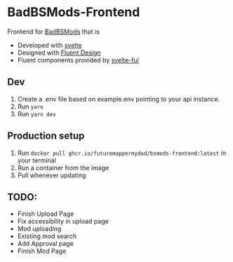 # BadBSMods-Frontend

Frontend for [BadBSMods](https://github.com/Saeraphinx/badbsmods) that is
- Developed with [svelte](https://svelte.dev)
- Designed with [Fluent Design](https://fluent2.microsoft.design/)
 - Fluent components provided by [svelte-fui](https://github.com/ryu-man/svelte-fui)

## Dev
1. Create a .env file based on example.env pointing to your api instance.
2. Run `yarn`
3. Run `yarn dev`

## Production setup
1. Run `docker pull ghcr.io/futuremappermydud/bsmods-frontend:latest` in your terminal
2. Run a container from the image
3. Pull whenever updating


## TODO:
- Finish Upload Page
 - Fix accessibility in upload page
 - Mod uploading
 - Existing mod search
- Add Approval page
- Finish Mod Page